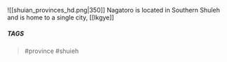 ![[shuian_provinces_hd.png|350]]
Nagatoro is located in Southern Shuǐeh and is home to a single city, [[Ikgye]]
##### TAGS
> #province #shuieh 